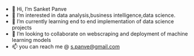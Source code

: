 - 👋 Hi, I’m Sanket Panve
- 👀 I’m interested in data analysis,business intelligence,data science.
- 🌱 I’m currently learning end to end implementation of data science projects
- 💞️ I’m looking to collaborate on webscraping and deployment of machine learning models
- 📫 you can reach me @ s.panve@gmail.com

<!---
SanketP1995/SanketP1995 is a ✨ special ✨ repository because its `README.md` (this file) appears on your GitHub profile.
You can click the Preview link to take a look at your changes.
--->
